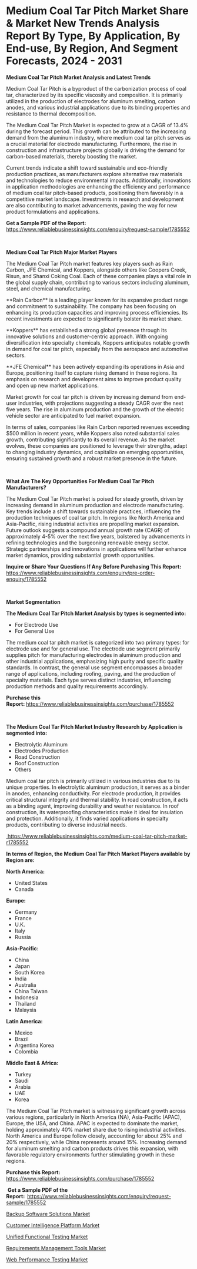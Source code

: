 <p><h1>Medium Coal Tar Pitch Market Share & Market New Trends Analysis Report By Type, By Application, By End-use, By Region, And Segment Forecasts, 2024 - 2031</h1></p><p><strong>Medium Coal Tar Pitch Market Analysis and Latest Trends</strong></p>
<p><p>Medium Coal Tar Pitch is a byproduct of the carbonization process of coal tar, characterized by its specific viscosity and composition. It is primarily utilized in the production of electrodes for aluminum smelting, carbon anodes, and various industrial applications due to its binding properties and resistance to thermal decomposition.</p><p>The Medium Coal Tar Pitch Market is expected to grow at a CAGR of 13.4% during the forecast period. This growth can be attributed to the increasing demand from the aluminum industry, where medium coal tar pitch serves as a crucial material for electrode manufacturing. Furthermore, the rise in construction and infrastructure projects globally is driving the demand for carbon-based materials, thereby boosting the market. </p><p>Current trends indicate a shift toward sustainable and eco-friendly production practices, as manufacturers explore alternative raw materials and technologies to reduce environmental impacts. Additionally, innovations in application methodologies are enhancing the efficiency and performance of medium coal tar pitch-based products, positioning them favorably in a competitive market landscape. Investments in research and development are also contributing to market advancements, paving the way for new product formulations and applications.</p></p>
<p><strong>Get a Sample PDF of the Report:&nbsp;</strong> <a href="https://www.reliablebusinessinsights.com/enquiry/request-sample/1785552?utm_campaign=84&utm_medium=2&utm_source=Github&utm_content=ia&utm_term=18122024&utm_id=medium-coal-tar-pitch">https://www.reliablebusinessinsights.com/enquiry/request-sample/1785552</a></p>
<p>&nbsp;</p>
<p><strong>Medium Coal Tar Pitch Major Market Players</strong></p>
<p><p>The Medium Coal Tar Pitch market features key players such as Rain Carbon, JFE Chemical, and Koppers, alongside others like Coopers Creek, Risun, and Shanxi Coking Coal. Each of these companies plays a vital role in the global supply chain, contributing to various sectors including aluminum, steel, and chemical manufacturing.</p><p>**Rain Carbon** is a leading player known for its expansive product range and commitment to sustainability. The company has been focusing on enhancing its production capacities and improving process efficiencies. Its recent investments are expected to significantly bolster its market share.</p><p>**Koppers** has established a strong global presence through its innovative solutions and customer-centric approach. With ongoing diversification into specialty chemicals, Koppers anticipates notable growth in demand for coal tar pitch, especially from the aerospace and automotive sectors.</p><p>**JFE Chemical** has been actively expanding its operations in Asia and Europe, positioning itself to capture rising demand in these regions. Its emphasis on research and development aims to improve product quality and open up new market applications.</p><p>Market growth for coal tar pitch is driven by increasing demand from end-user industries, with projections suggesting a steady CAGR over the next five years. The rise in aluminum production and the growth of the electric vehicle sector are anticipated to fuel market expansion.</p><p>In terms of sales, companies like Rain Carbon reported revenues exceeding $500 million in recent years, while Koppers also noted substantial sales growth, contributing significantly to its overall revenue. As the market evolves, these companies are positioned to leverage their strengths, adapt to changing industry dynamics, and capitalize on emerging opportunities, ensuring sustained growth and a robust market presence in the future.</p></p>
<p>&nbsp;</p>
<p><strong>What Are The Key Opportunities For Medium Coal Tar Pitch Manufacturers?</strong></p>
<p><p>The Medium Coal Tar Pitch market is poised for steady growth, driven by increasing demand in aluminum production and electrode manufacturing. Key trends include a shift towards sustainable practices, influencing the production techniques of coal tar pitch. In regions like North America and Asia-Pacific, rising industrial activities are propelling market expansion. Future outlook suggests a compound annual growth rate (CAGR) of approximately 4-5% over the next five years, bolstered by advancements in refining technologies and the burgeoning renewable energy sector. Strategic partnerships and innovations in applications will further enhance market dynamics, providing substantial growth opportunities.</p></p>
<p><strong>Inquire or Share Your Questions If Any Before Purchasing This Report:</strong> <a href="https://www.reliablebusinessinsights.com/enquiry/pre-order-enquiry/1785552?utm_campaign=84&utm_medium=2&utm_source=Github&utm_content=ia&utm_term=18122024&utm_id=medium-coal-tar-pitch">https://www.reliablebusinessinsights.com/enquiry/pre-order-enquiry/1785552</a></p>
<p>&nbsp;</p>
<p><strong>Market Segmentation</strong></p>
<p><strong>The Medium Coal Tar Pitch Market Analysis by types is segmented into:</strong></p>
<p><ul><li>For Electrode Use</li><li>For General Use</li></ul></p>
<p><p>The medium coal tar pitch market is categorized into two primary types: for electrode use and for general use. The electrode use segment primarily supplies pitch for manufacturing electrodes in aluminum production and other industrial applications, emphasizing high purity and specific quality standards. In contrast, the general use segment encompasses a broader range of applications, including roofing, paving, and the production of specialty materials. Each type serves distinct industries, influencing production methods and quality requirements accordingly.</p></p>
<p><strong>Purchase this Report:&nbsp;</strong><a href="https://www.reliablebusinessinsights.com/purchase/1785552?utm_campaign=84&utm_medium=2&utm_source=Github&utm_content=ia&utm_term=18122024&utm_id=medium-coal-tar-pitch">https://www.reliablebusinessinsights.com/purchase/1785552</a></p>
<p>&nbsp;</p>
<p><strong>The Medium Coal Tar Pitch Market Industry Research by Application is segmented into:</strong></p>
<p><ul><li>Electrolytic Aluminum</li><li>Electrodes Production</li><li>Road Construction</li><li>Roof Construction</li><li>Others</li></ul></p>
<p><p>Medium coal tar pitch is primarily utilized in various industries due to its unique properties. In electrolytic aluminum production, it serves as a binder in anodes, enhancing conductivity. For electrode production, it provides critical structural integrity and thermal stability. In road construction, it acts as a binding agent, improving durability and weather resistance. In roof construction, its waterproofing characteristics make it ideal for insulation and protection. Additionally, it finds varied applications in specialty products, contributing to diverse industrial needs.</p></p>
<p><a href="https://www.reliablebusinessinsights.com/medium-coal-tar-pitch-market-r1785552?utm_campaign=84&utm_medium=2&utm_source=Github&utm_content=ia&utm_term=18122024&utm_id=medium-coal-tar-pitch">&nbsp;https://www.reliablebusinessinsights.com/medium-coal-tar-pitch-market-r1785552</a></p>
<p><strong>In terms of Region, the Medium Coal Tar Pitch Market Players available by Region are:</strong></p>
<p>
    <p> <strong> North America: </strong>
        <ul>
            <li>United States</li>
            <li>Canada</li>
        </ul>
        </p> 
    <p> <strong> Europe: </strong>
        <ul>
            <li>Germany</li>
            <li>France</li>
            <li>U.K.</li>
            <li>Italy</li>
            <li>Russia</li>
        </ul>
        </p> 
    <p> <strong> Asia-Pacific: </strong>
        <ul>
            <li>China</li>
            <li>Japan</li>
            <li>South Korea</li>
            <li>India</li>
            <li>Australia</li>
            <li>China Taiwan</li>
            <li>Indonesia</li>
            <li>Thailand</li>
            <li>Malaysia</li>
        </ul>
        </p> 
    <p> <strong> Latin America: </strong>
        <ul>
            <li>Mexico</li>
            <li>Brazil</li>
            <li>Argentina Korea</li>
            <li>Colombia</li>
        </ul>
        </p> 
    <p> <strong> Middle East & Africa: </strong>
        <ul>
            <li>Turkey</li>
            <li>Saudi</li>
            <li>Arabia</li>
            <li>UAE</li>
            <li>Korea</li>
        </ul>
    </p>
    </p>
<p><p>The Medium Coal Tar Pitch market is witnessing significant growth across various regions, particularly in North America (NA), Asia-Pacific (APAC), Europe, the USA, and China. APAC is expected to dominate the market, holding approximately 40% market share due to rising industrial activities. North America and Europe follow closely, accounting for about 25% and 20% respectively, while China represents around 15%. Increasing demand for aluminum smelting and carbon products drives this expansion, with favorable regulatory environments further stimulating growth in these regions.</p></p>
<p><strong>Purchase this Report: </strong><a href="https://www.reliablebusinessinsights.com/purchase/1785552?utm_campaign=84&utm_medium=2&utm_source=Github&utm_content=ia&utm_term=18122024&utm_id=medium-coal-tar-pitch">https://www.reliablebusinessinsights.com/purchase/1785552</a></p>
<p>&nbsp;<strong>Get a Sample PDF of the Report:&nbsp;&nbsp;</strong><a href="https://www.reliablebusinessinsights.com/enquiry/request-sample/1785552?utm_campaign=84&utm_medium=2&utm_source=Github&utm_content=ia&utm_term=18122024&utm_id=medium-coal-tar-pitch">https://www.reliablebusinessinsights.com/enquiry/request-sample/1785552</a></p>
<p><strong></strong></p>
<p><p><a href="https://www.linkedin.com/pulse/examining-backup-software-solutions-market-manufacturing-ba5je?utm_campaign=84&utm_medium=2&utm_source=Github&utm_content=ia&utm_term=18122024&utm_id=medium-coal-tar-pitch">Backup Software Solutions Market</a></p><p><a href="https://www.linkedin.com/pulse/customer-intelligence-platform-market-analysisbased-predicted-0gtde?utm_campaign=84&utm_medium=2&utm_source=Github&utm_content=ia&utm_term=18122024&utm_id=medium-coal-tar-pitch">Customer Intelligence Platform Market</a></p><p><a href="https://www.linkedin.com/pulse/unified-functional-testing-market-report-insights-from-industry-kubye?utm_campaign=84&utm_medium=2&utm_source=Github&utm_content=ia&utm_term=18122024&utm_id=medium-coal-tar-pitch">Unified Functional Testing Market</a></p><p><a href="https://www.linkedin.com/pulse/requirements-management-tools-market-forecast-report-analysis-igcwe?utm_campaign=84&utm_medium=2&utm_source=Github&utm_content=ia&utm_term=18122024&utm_id=medium-coal-tar-pitch">Requirements Management Tools Market</a></p><p><a href="https://www.linkedin.com/pulse/comprehensive-growth-study-web-performance-testing-market-gdyie?utm_campaign=84&utm_medium=2&utm_source=Github&utm_content=ia&utm_term=18122024&utm_id=medium-coal-tar-pitch">Web Performance Testing Market</a></p></p>